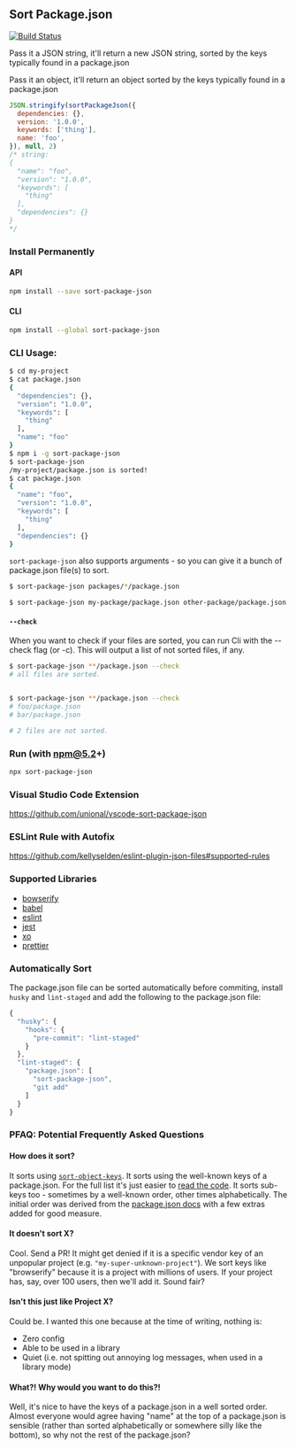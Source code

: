 ## Sort Package.json

[![Build Status](https://travis-ci.org/keithamus/sort-package-json.svg)](https://travis-ci.org/keithamus/sort-package-json)

Pass it a JSON string, it'll return a new JSON string, sorted by the keys typically found in a package.json

Pass it an object, it'll return an object sorted by the keys typically found in a package.json

```js
JSON.stringify(sortPackageJson({
  dependencies: {},
  version: '1.0.0',
  keywords: ['thing'],
  name: 'foo',
}), null, 2)
/* string:
{
  "name": "foo",
  "version": "1.0.0",
  "keywords": [
    "thing"
  ],
  "dependencies": {}
}
*/
```

### Install Permanently

#### API
```sh
npm install --save sort-package-json
```

#### CLI
```sh
npm install --global sort-package-json
```

### CLI Usage:

```bash
$ cd my-project
$ cat package.json
{
  "dependencies": {},
  "version": "1.0.0",
  "keywords": [
    "thing"
  ],
  "name": "foo"
}
$ npm i -g sort-package-json
$ sort-package-json
/my-project/package.json is sorted!
$ cat package.json
{
  "name": "foo",
  "version": "1.0.0",
  "keywords": [
    "thing"
  ],
  "dependencies": {}
}
```

`sort-package-json` also supports arguments - so you can give it a bunch of package.json file(s) to sort.

```bash
$ sort-package-json packages/*/package.json

$ sort-package-json my-package/package.json other-package/package.json
```

#### `--check` 

When you want to check if your files are sorted, you can run Cli with the --check flag (or -c). This will output a list of not sorted files, if any.

```bash
$ sort-package-json **/package.json --check
# all files are sorted.


$ sort-package-json **/package.json --check
# foo/package.json
# bar/package.json

# 2 files are not sorted.
```


### Run (with npm@5.2+)

```sh
npx sort-package-json
```

### Visual Studio Code Extension

<https://github.com/unional/vscode-sort-package-json>

### ESLint Rule with Autofix

<https://github.com/kellyselden/eslint-plugin-json-files#supported-rules>

### Supported Libraries

- [bowserify](http://browserify.org/)
- [babel](https://babeljs.io/)
- [eslint](https://eslint.org/)
- [jest](https://jestjs.io/)
- [xo](https://github.com/xojs/xo)
- [prettier](https://prettier.io/)

### Automatically Sort

The package.json file can be sorted automatically before commiting, install `husky` and `lint-staged` and add the following to the package.json file:
```javascript
{
  "husky": {
    "hooks": {
      "pre-commit": "lint-staged"
    }
  },
  "lint-staged": {
    "package.json": [
      "sort-package-json",
      "git add"
    ]
  }
}
```

### PFAQ: Potential Frequently Asked Questions

#### How does it sort?

It sorts using [`sort-object-keys`](http://github.com/keithamus/sort-object-keys). It sorts using the well-known keys of a package.json. For the full list it's just easier to [read the code](./index.js). It sorts sub-keys too - sometimes by a well-known order, other times alphabetically. The initial order was derived from the [package.json docs](https://docs.npmjs.com/files/package.json) with a few extras added for good measure.

#### It doesn't sort X?

Cool. Send a PR! It might get denied if it is a specific vendor key of an unpopular project (e.g. `"my-super-unknown-project"`). We sort keys like "browserify" because it is a project with millions of users. If your project has, say, over 100 users, then we'll add it. Sound fair?

#### Isn't this just like Project X?

Could be. I wanted this one because at the time of writing, nothing is:

 - Zero config
 - Able to be used in a library
 - Quiet (i.e. not spitting out annoying log messages, when used in a library mode)


#### What?! Why would you want to do this?!

Well, it's nice to have the keys of a package.json in a well sorted order. Almost everyone would agree having "name" at the top of a package.json is sensible (rather than sorted alphabetically or somewhere silly like the bottom), so why not the rest of the package.json?
